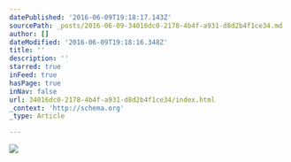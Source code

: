 ```yaml
---
datePublished: '2016-06-09T19:18:17.143Z'
sourcePath: _posts/2016-06-09-34016dc0-2178-4b4f-a931-d8d2b4f1ce34.md
author: []
dateModified: '2016-06-09T19:18:16.348Z'
title: ''
description: ''
starred: true
inFeed: true
hasPage: true
inNav: false
url: 34016dc0-2178-4b4f-a931-d8d2b4f1ce34/index.html
_context: 'http://schema.org'
_type: Article

---
```

![](https://the-grid-user-content.s3-us-west-2.amazonaws.com/eccf8023-f7db-41e9-b19e-f46b810673b0.jpg)